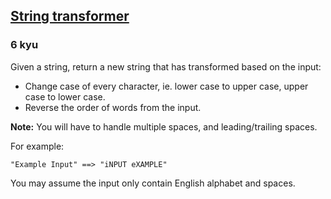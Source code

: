 <h2><a href=https://www.codewars.com/kata/5878520d52628a092f0002d0/train/javascript target="_blank">String transformer</a></h2><h3>6 kyu</h3><p>Given a string, return a new string that has transformed based on the input:</p><ul><li>Change case of every character, ie. lower case to upper case, upper case to lower case.</li><li>Reverse the order of words from the input.</li></ul><p><strong>Note:</strong> You will have to handle multiple spaces, and leading/trailing spaces.</p><p>For example:</p><pre><code>"Example Input" ==&gt; "iNPUT eXAMPLE"</code></pre><p>You may assume the input only contain English alphabet and spaces.</p>